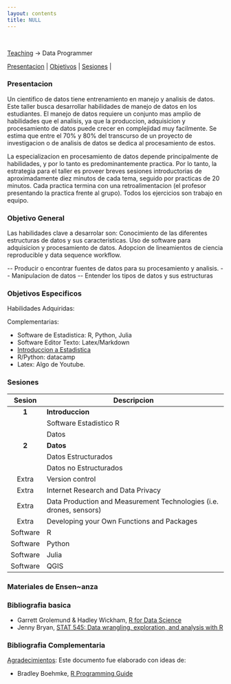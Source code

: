 ```yaml
---
layout: contents
title: NULL
---
```


<a href="https://crenteriam.github.io/workshops/programmer/datos/" style="color:black;"><i class="fas fa-folder-open" style="font-size:1em"></i></a>

<a href="http://uc-r.github.io/data_wrangling/week-2" style="color:black;"><i class="fa fa-folder-open" style="font-size:1em"></i></a>

<a href="https://crenteriam.github.io/workshops/programmer/datos/" target="_blank"><i class="fas fa-folder-open" aria-hidden="true"></i></a>  &nbsp;

<i class="fas fa-folder-open"></i>

[Teaching](../teaching.md) &rarr; Data Programmer

[Presentacion](#Presentacion) | [Objetivos](#Objetivo) | [Sesiones](#Sesiones) |

### <a name="Presentacion"></a>Presentacion

Un cientifico de datos tiene entrenamiento en manejo y analisis de datos. Este taller busca desarrollar habilidades de manejo de datos en los estudiantes. El manejo de datos requiere un conjunto mas amplio de habilidades que el analisis, ya que la produccion, adquisicion y procesamiento de datos puede crecer en complejidad muy facilmente. Se estima que entre el 70% y 80% del transcurso de un proyecto de investigacion o de analisis de datos se dedica al procesamiento de estos.

La especializacion en procesamiento de datos depende principalmente de habilidades, y por lo tanto es predominantemente practica. Por lo tanto, la estrategia para  el taller es proveer breves sesiones introductorias de aproximadamente diez minutos de cada tema, seguido por practicas de 20 minutos. Cada practica termina con una retroalimentacion (el profesor presentando la practica frente al grupo). Todos los ejercicios son trabajo en equipo.

### <a name="Objetivo"></a>Objetivo General

Las habilidades clave a desarrolar son: Conocimiento de las diferentes estructuras de datos y sus caracteristicas. Uso de software para adquisicion y procesamiento de datos. Adopcion de lineamientos de ciencia reproducible y data sequence workflow.

-- Producir o encontrar fuentes de datos para su procesamiento y analisis.
-- Manipulacion de datos
-- Entender los tipos de datos y sus estructuras

### Objetivos Especificos

Habilidades Adquiridas:

Complementarias:
- Software de Estadistica: R, Python, Julia
- Software Editor Texto:   Latex/Markdown
- [Introduccion a Estadistica](https://www.coursera.org/learn/intro-data-science-programacion-estadistica-r)
- R/Python: datacamp
- Latex: Algo de Youtube.

### <a name="Sesiones"></a>Sesiones

| Sesion       | Descripcion  |
|:-------------:|--------------|
| **1**         | **Introduccion**  |
|               | Software Estadistico R  |
|               | Datos &nbsp; &nbsp; <a href="https://crenteriam.github.io/workshops/programmer/datos/" style="color:black;"><i class="fas fa-folder-open" style="font-size:1em"></i></a> |
| **2**         | **Datos**  |
|               |  Datos Estructurados |
|               | Datos no Estructurados  |
| Extra         | Version control &nbsp;&nbsp; <a href="https://crenteriam.github.io/workshops/programmer/version-control/" style="color:black;"><i class="fas fa-folder-open" style="font-size:1em"></i></a> |
| Extra         | Internet Research and Data Privacy   |
| Extra         | Data Production and Measurement Technologies (i.e. drones, sensors)   |
| Extra         | Developing your Own Functions and Packages  |
| Software      | R |
| Software      | Python |
| Software      | Julia  |
| Software      | QGIS   |

### Materiales de Ensen~anza

### Bibliografia basica
* Garrett Grolemund & Hadley Wickham, [R for Data Science](http://r4ds.had.co.nz/index.html)
* Jenny Bryan, [STAT 545: Data wrangling, exploration, and analysis with R](http://stat545.com/)


### Bibliografia Complementaria

<u>Agradecimientos</u>: Este documento fue elaborado con ideas de:
* Bradley Boehmke, [R Programming Guide](http://uc-r.github.io/)
